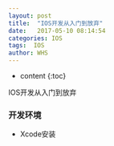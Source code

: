 ```yaml
---
layout: post
title:  "IOS开发从入门到放弃"
date:   2017-05-10 08:14:54
categories: IOS
tags:  IOS
author: WHS
---
```


* content
{:toc}

IOS开发从入门到放弃





### 开发环境

* Xcode安装





